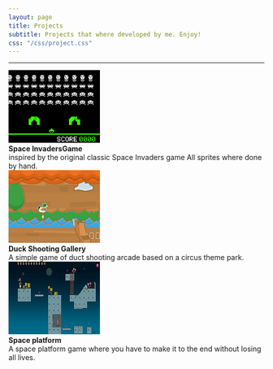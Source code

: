 ```yaml
---
layout: page
title: Projects
subtitle: Projects that where developed by me. Enjoy!
css: "/css/project.css"
---
```


---
<div class = "row">
  <div class="col-md-4">
    <a href="https://pedroesli.itch.io/space-invaders"><img class="frame" src="/img/space-invaders-game.png" alt="space-invaders-game"></a>
  </div>
  <div class="col-md-8"><b>Space InvadersGame</b><br>inspired by the original classic Space Invaders game All sprites where done by hand.</div>
</div>
<div class = "row">
  <div class="col-md-4">
    <a href="https://pedroesli.itch.io/duck-shooting-galery"><img class="frame" src="/img/duck-shooting-galery.png" alt="duck-shooting-galery"></a>
  </div>
  <div class="col-md-8"><b>Duck Shooting Gallery</b><br>A simple game of duct shooting arcade based on a circus theme park.</div>
</div>
<div class = "row">
  <div class="col-md-4" >
    <a href="https://pedroesli.itch.io/space-platform"><img class="frame" src="/img/space-platform.png" alt="space-platform"></a>
  </div>
  <div class="col-md-8"><b>Space platform</b><br>A space platform game where you have to make it to the end without losing all lives.</div>
</div>
